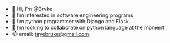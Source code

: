 - 👋 Hi, I’m @Brvke
- 👀 I’m interested in software engineering programs
- 🌱 I’m  python programmer with Django and Flask
- 💞️ I’m looking to collaborate on python language at the moment
- 📫 email: tayebruke@gmail.com

<!---
Brvke/Brvke is a ✨ special ✨ repository because its `README.md` (this file) appears on your GitHub profile.
You can click the Preview link to take a look at your changes.
--->
